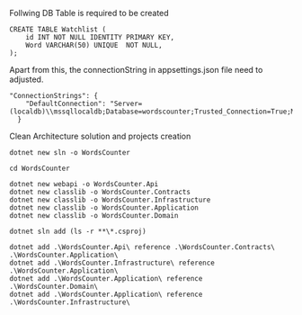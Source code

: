 Follwing DB Table is required to be created
```
CREATE TABLE Watchlist (
	id INT NOT NULL IDENTITY PRIMARY KEY,
    Word VARCHAR(50) UNIQUE  NOT NULL,
);
```

Apart from this, the connectionString in appsettings.json file need to adjusted. 
```
"ConnectionStrings": {
    "DefaultConnection": "Server=(localdb)\\mssqllocaldb;Database=wordscounter;Trusted_Connection=True;MultipleActiveResultSets=true"
  }
```

Clean Architecture solution and projects creation
```
dotnet new sln -o WordsCounter 

cd WordsCounter

dotnet new webapi -o WordsCounter.Api
dotnet new classlib -o WordsCounter.Contracts
dotnet new classlib -o WordsCounter.Infrastructure
dotnet new classlib -o WordsCounter.Application
dotnet new classlib -o WordsCounter.Domain

dotnet sln add (ls -r **\*.csproj)

dotnet add .\WordsCounter.Api\ reference .\WordsCounter.Contracts\ .\WordsCounter.Application\
dotnet add .\WordsCounter.Infrastructure\ reference .\WordsCounter.Application\
dotnet add .\WordsCounter.Application\ reference .\WordsCounter.Domain\ 
dotnet add .\WordsCounter.Application\ reference .\WordsCounter.Infrastructure\

```
